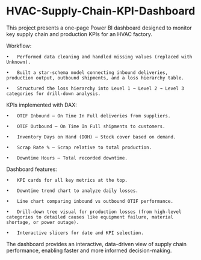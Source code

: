 # HVAC-Supply-Chain-KPI-Dashboard

This project presents a one-page Power BI dashboard designed to monitor key supply chain and production KPIs for an HVAC factory.

Workflow:

	•	Performed data cleaning and handled missing values (replaced with Unknown).
 
	•	Built a star-schema model connecting inbound deliveries, production output, outbound shipments, and a loss hierarchy table.
 
	•	Structured the loss hierarchy into Level 1 → Level 2 → Level 3 categories for drill-down analysis.

KPIs implemented with DAX:

	•	OTIF Inbound – On Time In Full deliveries from suppliers.

	•	OTIF Outbound – On Time In Full shipments to customers.
 
	•	Inventory Days on Hand (DOH) – Stock cover based on demand.
 
	•	Scrap Rate % – Scrap relative to total production.
 
	•	Downtime Hours – Total recorded downtime.

Dashboard features:

	•	KPI cards for all key metrics at the top.
 
	•	Downtime trend chart to analyze daily losses.
 
	•	Line chart comparing inbound vs outbound OTIF performance.
 
	•	Drill-down tree visual for production losses (from high-level categories to detailed causes like equipment failure, material shortage, or power outage).
 
	•	Interactive slicers for date and KPI selection.

The dashboard provides an interactive, data-driven view of supply chain performance, enabling faster and more informed decision-making.
